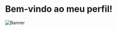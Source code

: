 # Bem-vindo ao meu perfil!

![Banner](https://i.pinimg.com/originals/af/34/c3/af34c3d8fd9a3a823fe0e567f9ee2693.gif)

